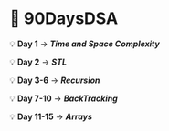 # 📌 90DaysDSA

💡 **Day 1** -> **_Time and Space Complexity_**

💡 **Day 2** -> **_STL_**

💡 **Day 3-6** -> **_Recursion_**

💡 **Day 7-10** -> **_BackTracking_**

💡 **Day 11-15** -> **_Arrays_**
